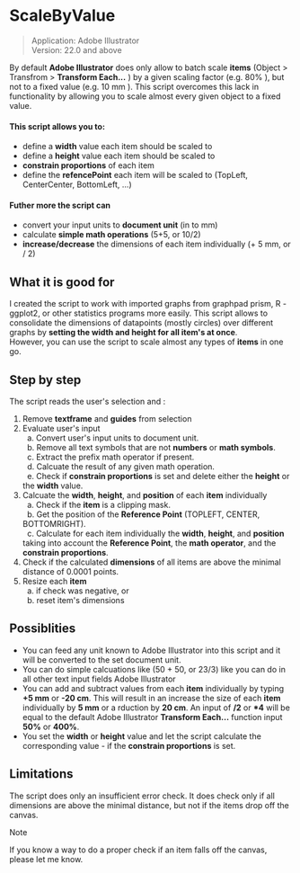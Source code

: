 # ScaleByValue
>Application: Adobe Illustrator<br>
Version: 22.0 and above

By default **Adobe Illustrator** does only allow to batch scale **items** (Object > Transfrom > **Transform Each...** ) by a given scaling factor (e.g. 80% ), but not to a fixed value (e.g. 10 mm ). This script overcomes this lack in functionality by allowing you to scale almost every given object to a fixed value.

#### This script allows you to: 
- define a **width** value each item should be scaled to
- define a **height** value each item should be scaled to
- **constrain proportions** of each item
- define the **refencePoint** each item will be scaled to (TopLeft, CenterCenter, BottomLeft, ...)

#### Futher more the script can 
- convert your input units to **document unit** (in to mm)
- calculate **simple math operations** (5+5, or 10/2)
- **increase/decrease** the dimensions of each item individually (+ 5 mm, or / 2)

## What it is good for
I created the script to work with imported graphs from graphpad prism, R - ggplot2, or other statistics programs more easily. This script allows to consolidate the dimensions of datapoints (mostly circles) over different graphs by **setting the width and height for all item's at once**. <br>
However, you can use the script to scale almost any types of **items** in one go.

## Step by step
The script reads the user's selection and :
1. Remove **textframe** and **guides** from selection
2. Evaluate user's input
  <br>&nbsp; a. Convert user's input units to document unit.
  <br>&nbsp; b. Remove all text symbols that are not **numbers** or **math symbols**.
  <br>&nbsp; c. Extract the prefix math operator if present.
  <br>&nbsp; d. Calcuate the result of any given math operation.
  <br>&nbsp; e. Check if **constrain proportions** is set and delete either the **height** or the **width** value.
3. Calcuate the **width**, **height**, and **position** of each **item** individually
  <br>&nbsp; a. Check if the **item** is a clipping mask.
  <br>&nbsp; b. Get the position of the **Reference Point** (TOPLEFT, CENTER, BOTTOMRIGHT).
  <br>&nbsp; c. Calculate for each item individually the **width**, **height**, and **position** taking into account the **Reference Point**, the  **math operator**, and the **constrain proportions**.
4. Check if the calculated **dimensions** of all items are above the minimal distance of 0.0001 points.
5. Resize each **item** 
  <br>&nbsp; a. if check was negative, or
  <br>&nbsp; b. reset item's dimensions

## Possiblities
- You can feed any unit known to Adobe Illustrator into this script and it will be converted to the set document unit.
- You can do simple calcuations like (50 + 50, or 23/3) like you can do in all other text input fields Adobe Illustrator
- You can add and subtract values from each **item** individually by typing **+5 mm** or **-20 cm**. This will result in an increase the size of each **item** individually by **5 mm** or a rduction by **20 cm**. An input of **/2** or **\*4** will be equal to the default Adobe Illustrator **Transform Each...** function input **50%** or **400%**.
- You set the **width** or **height** value and let the script calculate the corresponding value - if the **constrain proportions** is set.

## Limitations
The script does only an insufficient error check. It does check only if all dimensions are above the minimal distance, but not if the items drop off the canvas.

> [!NOTE]
> If you know a way to do a proper check if an item falls off the canvas, please let me know.